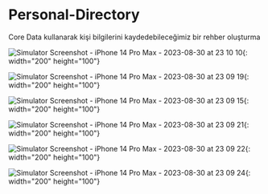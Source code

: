 # Personal-Directory
Core Data kullanarak kişi bilgilerini kaydedebileceğimiz bir rehber oluşturma

![Simulator Screenshot - iPhone 14 Pro Max - 2023-08-30 at 23 10 10](https://github.com/gamzeakyuz/Personal-Directory/assets/95036569/e8e3c5e6-7684-4f41-9cc3-f12383ccc029){: width="200" height="100"}

![Simulator Screenshot - iPhone 14 Pro Max - 2023-08-30 at 23 09 19](https://github.com/gamzeakyuz/Personal-Directory/assets/95036569/d1a1ea19-0373-4696-a137-be9dbe777c4d){: width="200" height="100"}

![Simulator Screenshot - iPhone 14 Pro Max - 2023-08-30 at 23 09 15](https://github.com/gamzeakyuz/Personal-Directory/assets/95036569/80248153-76e6-4d3d-bcd7-520cdbe51e41){: width="200" height="100"}

![Simulator Screenshot - iPhone 14 Pro Max - 2023-08-30 at 23 09 21](https://github.com/gamzeakyuz/Personal-Directory/assets/95036569/937e6cf4-6b2b-44bf-8ca0-3398feed39ef){: width="200" height="100"}

![Simulator Screenshot - iPhone 14 Pro Max - 2023-08-30 at 23 09 22](https://github.com/gamzeakyuz/Personal-Directory/assets/95036569/29833464-7ec8-4436-9b73-4ba2f26dcac2){: width="200" height="100"}

![Simulator Screenshot - iPhone 14 Pro Max - 2023-08-30 at 23 09 24](https://github.com/gamzeakyuz/Personal-Directory/assets/95036569/a3f29aa6-a36f-478b-bbe1-9eb7e255262c){: width="200" height="100"}
